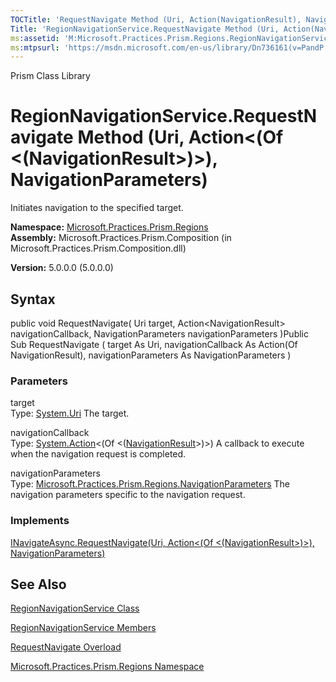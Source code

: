 ```yaml
---
TOCTitle: 'RequestNavigate Method (Uri, Action(NavigationResult), NavigationParameters)'
Title: 'RegionNavigationService.RequestNavigate Method (Uri, Action(NavigationResult), NavigationParameters) (Microsoft.Practices.Prism.Regions)'
ms:assetid: 'M:Microsoft.Practices.Prism.Regions.RegionNavigationService.RequestNavigate(System.Uri,System.Action{Microsoft.Practices.Prism.Regions.NavigationResult},Microsoft.Practices.Prism.Regions.NavigationParameters)'
ms:mtpsurl: 'https://msdn.microsoft.com/en-us/library/Dn736161(v=PandP.50)'
---
```


Prism Class Library

RegionNavigationService.RequestNavigate Method (Uri, Action&lt;(Of &lt;(NavigationResult&gt;)&gt;), NavigationParameters)
=============================================================================================================================

Initiates navigation to the specified target.

**Namespace:** [Microsoft.Practices.Prism.Regions](https://msdn.microsoft.com/n:microsoft.practices.prism.regions)
**Assembly:** Microsoft.Practices.Prism.Composition (in Microsoft.Practices.Prism.Composition.dll)

**Version:** 5.0.0.0 (5.0.0.0)

## Syntax


public void RequestNavigate( Uri target, Action&lt;NavigationResult&gt; navigationCallback, NavigationParameters navigationParameters )Public Sub RequestNavigate ( target As Uri, navigationCallback As Action(Of NavigationResult), navigationParameters As NavigationParameters )

### Parameters

target  
Type: [System.Uri](http://msdn.microsoft.com/en-us/library/txt7706a)
The target.

navigationCallback  
Type: [System.Action](http://msdn.microsoft.com/en-us/library/018hxwa8)&lt;(Of &lt;([NavigationResult](https://msdn.microsoft.com/t:microsoft.practices.prism.regions.navigationresult)&gt;)&gt;)
A callback to execute when the navigation request is completed.

navigationParameters  
Type: [Microsoft.Practices.Prism.Regions.NavigationParameters](https://msdn.microsoft.com/t:microsoft.practices.prism.regions.navigationparameters)
The navigation parameters specific to the navigation request.

### Implements

[INavigateAsync.RequestNavigate(Uri, Action&lt;(Of &lt;(NavigationResult&gt;)&gt;), NavigationParameters)](https://msdn.microsoft.com/m:microsoft.practices.prism.regions.inavigateasync.requestnavigate(system.uri%2csystem.action%7bmicrosoft.practices.prism.regions.navigationresult%7d%2cmicrosoft.practices.prism.regions.navigationparameters))

See Also
--------


[RegionNavigationService Class](https://msdn.microsoft.com/t:microsoft.practices.prism.regions.regionnavigationservice)

[RegionNavigationService Members](https://msdn.microsoft.com/allmembers.t:microsoft.practices.prism.regions.regionnavigationservice)

[RequestNavigate Overload](https://msdn.microsoft.com/overload:microsoft.practices.prism.regions.regionnavigationservice.requestnavigate)

[Microsoft.Practices.Prism.Regions Namespace](https://msdn.microsoft.com/n:microsoft.practices.prism.regions)

